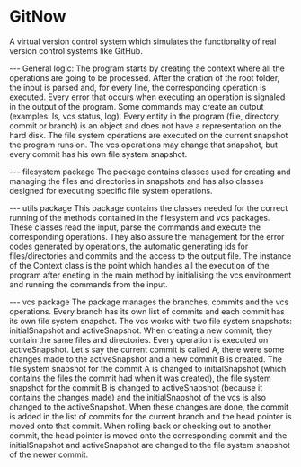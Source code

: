 # GitNow
A virtual version control system which simulates the functionality of real version control systems like GitHub.

--- General logic:
	The program starts by creating the context where all the operations are
going to be processed. After the cration of the root folder, the input is
parsed and, for every line, the corresponding operation is executed. Every
error that occurs when executing an operation is signaled in the output of the
program. Some commands may create an output (examples: ls, vcs status, log).
Every entity in the program (file, directory, commit or branch) is an object
and does not have a representation on the hard disk.
	The file system operations are executed on the current snapshot the
program runs on. The vcs operations may change that snapshot, but every commit
has his own file system snapshot.

--- filesystem package
	The package contains classes used for creating and managing the files and
directories in snapshots and has also classes designed for executing specific
file system operations.

--- utils package
	This package contains the classes needed for the correct running of the
methods contained in the filesystem and vcs packages. These classes read the
input, parse the commands and execute the corresponding operations. They also
assure the management for the error codes generated by operations, the
automatic generating ids for files/directories and commits and the access to
the output file. The instance of the Context class is the point which handles
all the execution of the program after eneting in the main method by
initialising the vcs environment and running the commands from the input.

--- vcs package
	The package manages the branches, commits and the vcs operations. Every
branch has its own list of commits and each commit has its own file system
snapshot. The vcs works with two file system snapshots: initialSnapshot and
activeSnapshot. When creating a new commit, they contain the same files and
directories. Every operation is executed on activeSnapshot. Let's say the
current commit is called A, there were some changes made to the activeSnapshot
and a new commit B is created. The file system snapshot for the commit A is
changed to initialSnapshot (which contains the files the commit had when it
was created), the file system snapshot for the commit B is changed to
activeSnapshot (because it contains the changes made) and the initialSnapshot
of the vcs is also changed to the activeSnapshot. When these changes are done,
the commit is added in the list of commits for the current branch and the head
pointer is moved onto that commit. When rolling back or checking out to another
commit, the head pointer is moved onto the corresponding commit and the
initialSnapshot and activeSnapshot are changed to the file system snapshot of
the newer commit.
